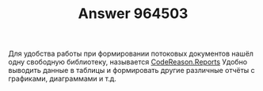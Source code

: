 ﻿---
title: "Answer 964503"
se.owner.user_id: 235788
se.owner.display_name: "Maks"
se.owner.link: "https://ru.stackoverflow.com/users/235788/maks"
se.answer_id: 964503
se.question_id: 960759
se.post_type: answer
se.score: 0
se.is_accepted: False
---
<p>Для удобства работы при формировании потоковых документов нашёл одну свободную библиотеку, называется <a href="https://github.com/jogibear9988/CodeReason.Reports" rel="nofollow noreferrer">CodeReason.Reports</a> Удобно выводить данные в таблицы и формировать другие различные отчёты с графиками, диаграммами и т.д. </p>

